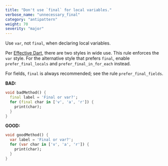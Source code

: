 ```yaml
---
title: "Don't use `final` for local variables."
verbose_name: "unnecessary_final"
category: "antipattern"
weight: 70
severity: "major"
---
```

Use `var`, not `final`, when declaring local variables.

Per [Effective Dart](https://dart.dev/effective-dart/usage#do-follow-a-consistent-rule-for-var-and-final-on-local-variables),
there are two styles in wide use. This rule enforces the `var` style.
For the alternative style that prefers `final`, enable `prefer_final_locals`
and `prefer_final_in_for_each` instead.

For fields, `final` is always recommended; see the rule `prefer_final_fields`.

**BAD:**
```dart
void badMethod() {
  final label = 'Final or var?';
  for (final char in ['v', 'a', 'r']) {
    print(char);
  }
}
```

**GOOD:**
```dart
void goodMethod() {
  var label = 'Final or var?';
  for (var char in ['v', 'a', 'r']) {
    print(char);
  }
}
```
